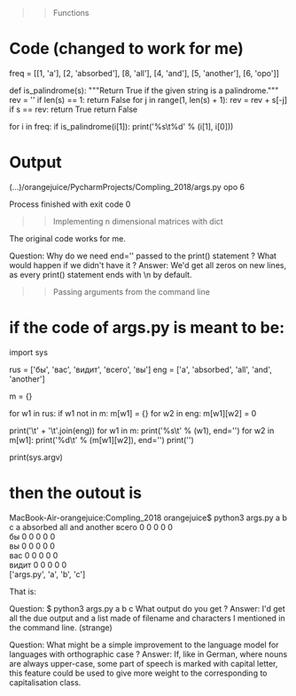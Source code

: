 >> Functions

Code (changed to work for me)
==

freq = [[1, 'a'], [2, 'absorbed'], [8, 'all'], [4, 'and'], [5, 'another'], [6, 'opo']]

def is_palindrome(s):
	"""Return True if the given string is a palindrome."""
	rev = ''
	if len(s) == 1:
		return False
	for j in range(1, len(s) + 1):
		rev = rev + s[-j]
	if s == rev:
		return True
	return False


for i in freq:
	if is_palindrome(i[1]):
		print('%s\t%d' % (i[1], i[0]))
		
Output
==

(...)/orangejuice/PycharmProjects/Compling_2018/args.py
opo	6

Process finished with exit code 0


>> Implementing n dimensional matrices with dict

The original code works for me.

Question:
Why do we need end='' passed to the print() statement ? What would happen if we didn't have it ?
Answer: 
We'd get all zeros on new lines,  as every print() statement ends with \n by default.


>> Passing arguments from the command line

if the code of args.py is meant to be:
==

import sys


rus = ['бы', 'вас', 'видит', 'всего', 'вы']
eng = ['a', 'absorbed', 'all', 'and', 'another']

m = {}

for w1 in rus:
	if w1 not in m:
		m[w1] = {}
	for w2 in eng:
		m[w1][w2] = 0

print('\t' + '\t'.join(eng))
for w1 in m:
        print('%s\t' % (w1), end='')
        for w2 in m[w1]:
                print('%d\t' % (m[w1][w2]), end='')
        print('')

print(sys.argv)


then the outout is
==

MacBook-Air-orangejuice:Compling_2018 orangejuice$ python3 args.py a b c
        a       absorbed        all     and     another
всего   0       0       0       0       0       
бы      0       0       0       0       0       
вы      0       0       0       0       0       
вас     0       0       0       0       0       
видит   0       0       0       0       0       
['args.py', 'a', 'b', 'c']
 
That is:

Question:
$ python3 args.py a b c 
What output do you get ?
Answer: 
I'd get all the due output and a list made of filename and characters I mentioned in the command line. (strange)


Question:
What might be a simple improvement to the language model for languages with orthographic case ?
Answer:
If, like in German, where nouns are always upper-case, some part of speech is marked with capital letter, this feature could be used to give more weight to the corresponding to capitalisation class.

